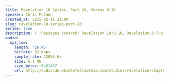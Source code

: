 ```yaml
---
title: Revelation 18 Series, Part 20, Verses 8-10
speaker: Chris McCann
created_at: 2015-02-11 21:00
slug: revelation-18-series-part-20
series: true
description: ! 'Passages covered: Revelation 18:8-10, Revelation 6:7-8.'
audio:
  mp3_low:
    length: '26:45'
    bitrate: 32 Kbps
    sample_rate: 22050 Hz
    size: 6.1 MB
    size_bytes: 6421467
    url: http://audiocdn.ebiblefellowship.com/studies/revelation/chapter-18/2015.02.11_McCann_-_Revelation_18_Series_Part_20.mp3
---
```

